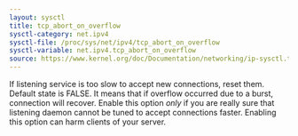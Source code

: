 ```yaml
---
layout: sysctl
title: tcp_abort_on_overflow
sysctl-category: net.ipv4
sysctl-file: /proc/sys/net/ipv4/tcp_abort_on_overflow
sysctl-variable: net.ipv4.tcp_abort_on_overflow
source: https://www.kernel.org/doc/Documentation/networking/ip-sysctl.txt
---
```

If listening service is too slow to accept new connections,
reset them. Default state is FALSE. It means that if overflow
occurred due to a burst, connection will recover. Enable this
option _only_ if you are really sure that listening daemon
cannot be tuned to accept connections faster. Enabling this
option can harm clients of your server.

